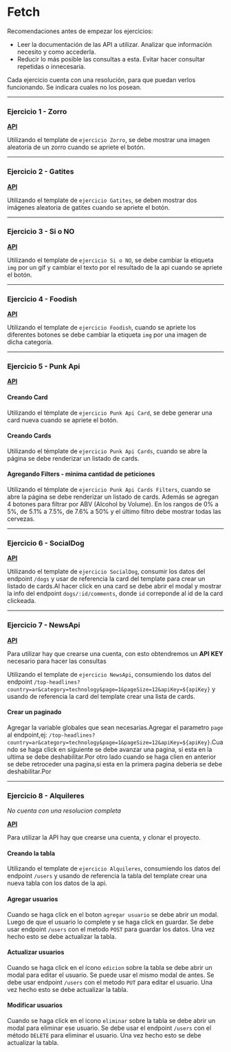 # Fetch

Recomendaciones antes de empezar los ejercicios:

- Leer la documentación de las API a utilizar. Analizar que información necesito y como accederla.
- Reducir lo más posible las consultas a esta. Evitar hacer consultar repetidas o innecesaria.

Cada ejercicio cuenta con una resolución, para que puedan verlos funcionando. Se indicara cuales no los posean.

---

### Ejercicio 1 - Zorro

**[API](https://randomfox.ca/)**

Utilizando el template de `ejercicio Zorro`, se debe mostrar una imagen aleatoria de un zorro cuando se apriete el botón.

---

### Ejercicio 2 - Gatites

**[API](https://docs.thecatapi.com/api-reference/images/images-search)**

Utilizando el template de `ejercicio Gatites`, se deben mostrar dos imágenes aleatoria de gatites cuando se apriete el botón.

---

### Ejercicio 3 - Si o NO

**[API](https://yesno.wtf/api)**

Utilizando el template de `ejercicio Si o NO`, se debe cambiar la etiqueta `img` por un gif y cambiar el texto por el resultado de la api cuando se apriete el botón.

---

### Ejercicio 4 - Foodish

**[API](https://foodish-api.herokuapp.com/)**

Utilizando el template de `ejercicio Foodish`, cuando se apriete los diferentes botones se debe cambiar la etiqueta `img` por una imagen de dicha categoría.

---

### Ejercicio 5 - Punk Api

**[API](https://punkapi.com/documentation/v2)**

#### Creando Card

Utilizando el témplate de `ejercicio Punk Api Card`, se debe generar una card nueva cuando se apriete el botón.

#### Creando Cards

Utilizando el témplate de `ejercicio Punk Api Cards`, cuando se abre la página se debe renderizar un listado de cards.

#### Agregando Filters - minima cantidad de peticiones

Utilizando el témplate de `ejercicio Punk Api Cards Filters`, cuando se abre la página se debe renderizar un listado de cards. Además se agregan 4 botones para filtrar por ABV (Alcohol by Volume). En los rangos de 0% a 5%, de 5.1% a 7.5%, de 7.6% a 50% y el último filtro debe mostrar todas las cervezas.

---

### Ejercicio 6 - SocialDog

**[API](http://my-json-server.typicode.com/matiasbenary/dbJsonDogs)**

Utilizando el template de `ejercicio SocialDog`, consumir los datos del endpoint `/dogs` y usar de referencia la card del template para crear un listado de cards.Al hacer click en una card se debe abrir el modal y mostrar la info del endpoint `dogs/:id/comments`, donde `id` correponde al id de la card clickeada.

---

### Ejercicio 7 - NewsApi

**[API](https://newsapi.org/)**

Para utilizar hay que crearse una cuenta, con esto obtendremos un **API KEY** necesario para hacer las consultas

Utilizando el template de `ejercicio NewsApi`, consumiendo los datos del endpoint `/top-headlines?country=ar&category=technology&page=1&pageSize=12&apiKey=${apiKey}` y usando de referencia la card del template crear una lista de cards.

#### Crear un paginado

Agregar la variable globales que sean necesarias.Agregar el parametro `page` al endpoint,ej: `/top-headlines?country=ar&category=technology&page=1&pageSize=12&apiKey=${apiKey}`.Cuando se haga click en siguiente se debe avanzar una pagina, si esta en la ultima se debe deshabilitar.Por otro lado cuando se haga clien en anterior se debe retroceder una pagina,si esta en la primera pagina deberia se debe deshabilitar.Por

---

### Ejercicio 8 - Alquileres

_No cuenta con una resolucion completa_

**[API](https://mockapi.io/clone/5fada5eb2ec98b001604891c)**

Para utilizar la API hay que crearse una cuenta, y clonar el proyecto.

#### Creando la tabla

Utilizando el template de `ejercicio Alquileres`, consumiendo los datos del endpoint `/users` y usando de referencia la tabla del template crear una nueva tabla con los datos de la api.

#### Agregar usuarios

Cuando se haga click en el boton `agregar usuario` se debe abrir un modal. Luego de que el usuario lo complete y se haga click en guardar. Se debe usar endpoint `/users` con el metodo `POST` para guardar los datos. Una vez hecho esto se debe actualizar la tabla.

#### Actualizar usuarios

Cuando se haga click en el ícono `edicion` sobre la tabla se debe abrir un modal para editar el usuario. Se puede usar el mismo modal de antes. Se debe usar endpoint `/users` con el metodo `PUT` para editar el usuario. Una vez hecho esto se debe actualizar la tabla.

#### Modificar usuarios

Cuando se haga click en el icono `eliminar` sobre la tabla se debe abrir un modal para eliminar ese usuario. Se debe usar el endpoint `/users` con el método `DELETE` para eliminar el usuario. Una vez hecho esto se debe actualizar la tabla.